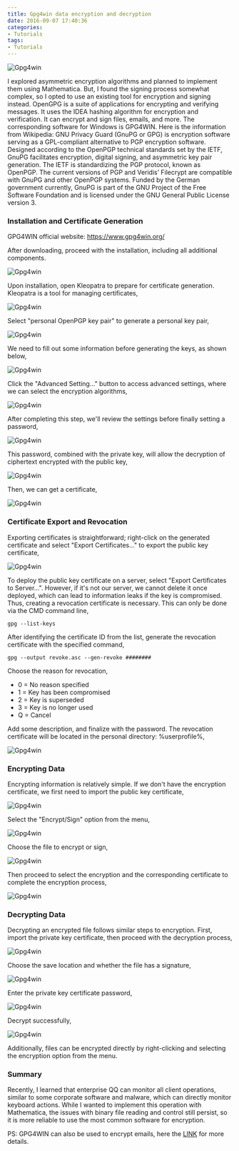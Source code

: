 ```yaml
---
title: Gpg4win data encryption and decryption
date: 2016-09-07 17:40:36
categories:
- Tutorials
tags:
- Tutorials
---
```


![Gpg4win](/uploads/images/0000/GPG4WIN.jpg)

I explored asymmetric encryption algorithms and planned to implement them using Mathematica. But, I found the signing process somewhat complex, so I opted to use an existing tool for encryption and signing instead. OpenGPG is a suite of applications for encrypting and verifying messages. It uses the IDEA hashing algorithm for encryption and verification. It can encrypt and sign files, emails, and more. The corresponding software for Windows is GPG4WIN. Here is the information from Wikipedia: GNU Privacy Guard (GnuPG or GPG) is encryption software serving as a GPL-compliant alternative to PGP encryption software. Designed according to the OpenPGP technical standards set by the IETF, GnuPG facilitates encryption, digital signing, and asymmetric key pair generation. The IETF is standardizing the PGP protocol, known as OpenPGP. The current versions of PGP and Veridis’ Filecrypt are compatible with GnuPG and other OpenPGP systems. Funded by the German government currently, GnuPG is part of the GNU Project of the Free Software Foundation and is licensed under the GNU General Public License version 3.

<!-- more -->

### Installation and Certificate Generation

GPG4WIN official website: https://www.gpg4win.org/

After downloading, proceed with the installation, including all additional components. 

![Gpg4win](/uploads/images/2016/Gpg4winInstall1.png)

Upon installation, open Kleopatra to prepare for certificate generation. Kleopatra is a tool for managing certificates,

![Gpg4win](/uploads/images/2016/Gpg4winInstall2.png)

Select "personal OpenPGP key pair" to generate a personal key pair,

![Gpg4win](/uploads/images/2016/Gpg4winInstall3.png)

We need to fill out some information before generating the keys, as shown below,

![Gpg4win](/uploads/images/2016/Gpg4winInstall4.png)

Click the "Advanced Setting…" button to access advanced settings, where we can select the encryption algorithms,

![Gpg4win](/uploads/images/2016/Gpg4winInstall5.png)

After completing this step, we'll review the settings before finally setting a password,

![Gpg4win](/uploads/images/2016/Gpg4winInstall6.png)

This password, combined with the private key, will allow the decryption of ciphertext encrypted with the public key,

![Gpg4win](/uploads/images/2016/Gpg4winInstall7.png)

Then, we can get a certificate,

![Gpg4win](/uploads/images/2016/Gpg4winInstall8.png)

### Certificate Export and Revocation

Exporting certificates is straightforward; right-click on the generated certificate and select "Export Certificates…" to export the public key certificate,

![Gpg4win](/uploads/images/2016/Gpg4winInstall9.png)

To deploy the public key certificate on a server, select "Export Certificates to Server…". However, if it's not our server, we cannot delete it once deployed, which can lead to information leaks if the key is compromised. Thus, creating a revocation certificate is necessary. This can only be done via the CMD command line,

```
gpg --list-keys
```

After identifying the certificate ID from the list, generate the revocation certificate with the specified command,

```
gpg --output revoke.asc --gen-revoke ########
```

Choose the reason for revocation,

- 0 = No reason specified
- 1 = Key has been compromised
- 2 = Key is superseded
- 3 = Key is no longer used
- Q = Cancel

Add some description, and finalize with the password. The revocation certificate will be located in the personal directory: %userprofile%,

![Gpg4win](/uploads/images/2016/Gpg4winInstall10.png)

### Encrypting Data

Encrypting information is relatively simple. If we don't have the encryption certificate, we first need to import the public key certificate,

![Gpg4win](/uploads/images/2016/Gpg4winInstall11.png)

Select the "Encrypt/Sign" option from the menu,

![Gpg4win](/uploads/images/2016/Gpg4winInstall12.png)

Choose the file to encrypt or sign,

![Gpg4win](/uploads/images/2016/Gpg4winInstall13.png)

Then proceed to select the encryption and the corresponding certificate to complete the encryption process,

![Gpg4win](/uploads/images/2016/Gpg4winInstall14.png)

### Decrypting Data

Decrypting an encrypted file follows similar steps to encryption. First, import the private key certificate, then proceed with the decryption process,

![Gpg4win](/uploads/images/2016/Gpg4winInstall15.png)

Choose the save location and whether the file has a signature,

![Gpg4win](/uploads/images/2016/Gpg4winInstall16.png)

Enter the private key certificate password,

![Gpg4win](/uploads/images/2016/Gpg4winInstall17.png)

Decrypt successfully,

![Gpg4win](/uploads/images/2016/Gpg4winInstall18.png)

Additionally, files can be encrypted directly by right-clicking and selecting the encryption option from the menu.

### Summary

Recently, I learned that enterprise QQ can monitor all client operations, similar to some corporate software and malware, which can directly monitor keyboard actions. While I wanted to implement this operation with Mathematica, the issues with binary file reading and control still persist, so it is more reliable to use the most common software for encryption.

PS: GPG4WIN can also be used to encrypt emails, here the [LINK](http://blog.timshan.idv.tw/2013/09/howto-gpg4win.html) for more details.
